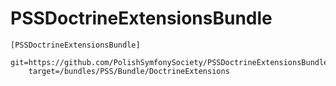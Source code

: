 PSSDoctrineExtensionsBundle
========================
    
    [PSSDoctrineExtensionsBundle]
        git=https://github.com/PolishSymfonySociety/PSSDoctrineExtensionsBundle.git
        target=/bundles/PSS/Bundle/DoctrineExtensions

